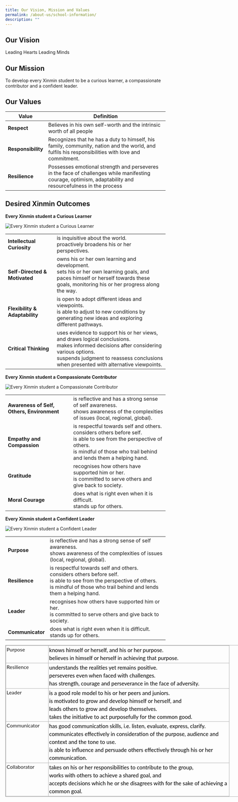 ```yaml
---
title: Our Vision, Mission and Values
permalink: /about-us/school-information/
description: ""
---
```

Our Vision
--------------------------
Leading Hearts Leading Minds

Our Mission
--------------------------

To develop every Xinmin student to be a curious learner, a compassionate contributor and a confident leader.

Our Values
--------------------------


| Value | Definition  |
| -------- | -------- |
| **Respect**     | Believes in his own self-worth and the intrinsic worth of all people     |
| **Responsibility**     | Recognizes that he has a duty to himself, his family, community, nation and the world, and fulfils his responsibilities with love and commitment.     |
| **Resilience**     | Possesses emotional strength and perseveres in the face of challenges while manifesting courage, optimism, adaptability and resourcefulness in the process    |

Desired Xinmin Outcomes
-----------------------

**Every Xinmin student a Curious Learner**

![Every Xinmin student a Curious Learner](https://www.xinminsec.moe.edu.sg/images/pic1.png)

|  |   |
| -------- | -------- |
| **Intellectual Curiosity**     | is inquisitive about the world. <br>proactively broadens his or her perspectives.     |
| **Self-Directed &amp; Motivated**     | owns his or her own learning and development.<br>sets his or her own learning goals, and<br>paces himself or herself towards these goals, monitoring his or her progress along the way.     |
| **Flexibility &amp; Adaptability**     | is open to adopt different ideas and viewpoints.<br>is able to adjust to new conditions by generating new ideas and exploring different pathways.   |
| **Critical Thinking**     |uses evidence to support his or her views, and draws logical conclusions.<br>makes informed decisions after considering various options.<br>suspends judgment to reassess conclusions when presented with alternative viewpoints.    |

**Every Xinmin student a Compassionate Contributor**

![Every Xinmin student a Compassionate Contributor](https://www.xinminsec.moe.edu.sg/images/pic2.png)

|  |   |
| -------- | -------- |
| **Awareness of Self, Others, Environment**     | is reflective and has a strong sense of self awareness.<br>shows awareness of the complexities of issues (local, regional, global).     |
| **Empathy and Compassion**     | is respectful towards self and others.<br>considers others before self.<br>is able to see from the perspective of others.<br>is mindful of those who trail behind and lends them a helping hand.   |
| **Gratitude**     | recognises how others have supported him or her.<br>is committed to serve others and give back to society. |
| **Moral Courage**     |does what is right even when it is difficult.<br>stands up for others.    |

**Every Xinmin student a Confident Leader**

![Every Xinmin student a Confident Leader](https://www.xinminsec.moe.edu.sg/images/pic3.png)


|  |   |
| -------- | -------- |
| **Purpose**     | is reflective and has a strong sense of self awareness.<br>shows awareness of the complexities of issues (local, regional, global).     |
| **Resilience**     | is respectful towards self and others.<br>considers others before self.<br>is able to see from the perspective of others.<br>is mindful of those who trail behind and lends them a helping hand.   |
| **Leader**     | recognises how others have supported him or her.<br>is committed to serve others and give back to society. |
| **Communicator**     |does what is right even when it is difficult.<br>stands up for others.    |


<table style="box-sizing: inherit; font-family: Lato, sans-serif; border-collapse: collapse; border-spacing: 0px; width: 840px; margin: 0px; outline: 0px; padding: 0px; border: 1px solid rgb(170, 170, 170);" class="iveo_table ives_tab_simple3"><tbody style="box-sizing: inherit; font-family: Lato, sans-serif; margin: 0px; outline: 0px; padding: 0px;"><tr style="box-sizing: inherit; font-family: Lato, sans-serif; margin: 0px; outline: 0px; padding: 0px;"><td style="box-sizing: inherit; font-family: Lato, sans-serif; padding: 2px; text-align: left; vertical-align: top; border: 1px solid rgb(170, 170, 170); margin: 0px; outline: 0px;" width="129">Purpose<br style="box-sizing: inherit; font-family: Lato, sans-serif; margin: 0px; outline: 0px; padding: 0px;"></td><td style="box-sizing: inherit; font-family: Lato, sans-serif; padding: 2px; text-align: center; vertical-align: top; border: 1px solid rgb(170, 170, 170); margin: 0px; outline: 0px;" width="564"><div style="box-sizing: inherit; font-family: Helvetica, sans-serif; margin: 0px; outline: 0px; padding: 0px; line-height: 24.99px; color: rgb(0, 0, 0); font-size: 17px; font-weight: 400; text-align: left;"><span style="box-sizing: inherit; font-family: Lato, sans-serif; font-style: inherit; font-weight: inherit; margin: 0px; outline: 0px; padding: 0px; background-color: initial;">knows himself or herself, and his or her purpose.</span></div><div style="box-sizing: inherit; font-family: Helvetica, sans-serif; margin: 0px; outline: 0px; padding: 0px; line-height: 24.99px; color: rgb(0, 0, 0); font-size: 17px; font-weight: 400; text-align: left;"><span style="box-sizing: inherit; font-family: Lato, sans-serif; font-style: inherit; font-weight: inherit; margin: 0px; outline: 0px; padding: 0px; background-color: initial;">believes in himself or herself in achieving that purpose.</span></div></td></tr><tr style="box-sizing: inherit; font-family: Lato, sans-serif; margin: 0px; outline: 0px; padding: 0px;"><td style="box-sizing: inherit; font-family: Lato, sans-serif; padding: 2px; text-align: left; vertical-align: top; border: 1px solid rgb(170, 170, 170); margin: 0px; outline: 0px;" width="129">Resilience<br style="box-sizing: inherit; font-family: Lato, sans-serif; margin: 0px; outline: 0px; padding: 0px;"></td><td style="box-sizing: inherit; font-family: Lato, sans-serif; padding: 2px; text-align: center; vertical-align: top; border: 1px solid rgb(170, 170, 170); margin: 0px; outline: 0px;" width="564"><div style="box-sizing: inherit; font-family: Helvetica, sans-serif; margin: 0px; outline: 0px; padding: 0px; line-height: 24.99px; color: rgb(0, 0, 0); font-size: 17px; font-weight: 400; text-align: left;"><span style="box-sizing: inherit; font-family: Lato, sans-serif; font-style: inherit; font-weight: inherit; margin: 0px; outline: 0px; padding: 0px; background-color: initial;">understands the realities yet remains positive.</span></div><div style="box-sizing: inherit; font-family: Helvetica, sans-serif; margin: 0px; outline: 0px; padding: 0px; line-height: 24.99px; color: rgb(0, 0, 0); font-size: 17px; font-weight: 400; text-align: left;"><span style="box-sizing: inherit; font-family: Lato, sans-serif; font-style: inherit; font-weight: inherit; margin: 0px; outline: 0px; padding: 0px; background-color: initial;">perseveres even when faced with challenges.</span></div><div style="box-sizing: inherit; font-family: Helvetica, sans-serif; margin: 0px; outline: 0px; padding: 0px; line-height: 24.99px; color: rgb(0, 0, 0); font-size: 17px; font-weight: 400; text-align: left;"><span style="box-sizing: inherit; font-family: Lato, sans-serif; font-style: inherit; font-weight: inherit; margin: 0px; outline: 0px; padding: 0px; background-color: initial;">has strength, courage and perseverance in the face of adversity.</span></div></td></tr><tr style="box-sizing: inherit; font-family: Lato, sans-serif; margin: 0px; outline: 0px; padding: 0px;"><td style="box-sizing: inherit; font-family: Lato, sans-serif; padding: 2px; text-align: left; vertical-align: top; border: 1px solid rgb(170, 170, 170); margin: 0px; outline: 0px;" width="129">Leader<br style="box-sizing: inherit; font-family: Lato, sans-serif; margin: 0px; outline: 0px; padding: 0px;"></td><td style="box-sizing: inherit; font-family: Lato, sans-serif; padding: 2px; text-align: center; vertical-align: top; border: 1px solid rgb(170, 170, 170); margin: 0px; outline: 0px;" width="564"><div style="box-sizing: inherit; font-family: Helvetica, sans-serif; margin: 0px; outline: 0px; padding: 0px; line-height: 24.99px; color: rgb(0, 0, 0); font-size: 17px; font-weight: 400; text-align: left;"><span style="box-sizing: inherit; font-family: Lato, sans-serif; font-style: inherit; font-weight: inherit; margin: 0px; outline: 0px; padding: 0px; background-color: initial;">is a good role model to his or her peers and juniors.</span></div><div style="box-sizing: inherit; font-family: Helvetica, sans-serif; margin: 0px; outline: 0px; padding: 0px; line-height: 24.99px; color: rgb(0, 0, 0); font-size: 17px; font-weight: 400; text-align: left;"><span style="box-sizing: inherit; font-family: Lato, sans-serif; font-style: inherit; font-weight: inherit; margin: 0px; outline: 0px; padding: 0px; background-color: initial;">is motivated to grow and develop himself or herself, and</span></div><div style="box-sizing: inherit; font-family: Helvetica, sans-serif; margin: 0px; outline: 0px; padding: 0px; line-height: 24.99px; color: rgb(0, 0, 0); font-size: 17px; font-weight: 400; text-align: left;"><span style="box-sizing: inherit; font-family: Lato, sans-serif; font-style: inherit; font-weight: inherit; margin: 0px; outline: 0px; padding: 0px; background-color: initial;">leads others to grow and develop themselves.</span></div><div style="box-sizing: inherit; font-family: Helvetica, sans-serif; margin: 0px; outline: 0px; padding: 0px; line-height: 24.99px; color: rgb(0, 0, 0); font-size: 17px; font-weight: 400; text-align: left;"><span style="box-sizing: inherit; font-family: Lato, sans-serif; font-style: inherit; font-weight: inherit; margin: 0px; outline: 0px; padding: 0px; background-color: initial;">takes the initiative to act purposefully for the common good.</span></div></td></tr><tr style="box-sizing: inherit; font-family: Lato, sans-serif; margin: 0px; outline: 0px; padding: 0px;"><td style="box-sizing: inherit; font-family: Lato, sans-serif; padding: 2px; text-align: left; vertical-align: top; border: 1px solid rgb(170, 170, 170); margin: 0px; outline: 0px;" width="129">Communicator<br style="box-sizing: inherit; font-family: Lato, sans-serif; margin: 0px; outline: 0px; padding: 0px;"></td><td style="box-sizing: inherit; font-family: Lato, sans-serif; padding: 2px; text-align: center; vertical-align: top; border: 1px solid rgb(170, 170, 170); margin: 0px; outline: 0px;" width="564"><div style="box-sizing: inherit; font-family: Helvetica, sans-serif; margin: 0px; outline: 0px; padding: 0px; line-height: 24.99px; color: rgb(0, 0, 0); font-size: 17px; font-weight: 400; text-align: left;"><span style="box-sizing: inherit; font-family: Lato, sans-serif; font-style: inherit; font-weight: inherit; margin: 0px; outline: 0px; padding: 0px; background-color: initial;">has good communication skills, i.e. listen, evaluate, express, clarify.</span></div><div style="box-sizing: inherit; font-family: Helvetica, sans-serif; margin: 0px; outline: 0px; padding: 0px; line-height: 24.99px; color: rgb(0, 0, 0); font-size: 17px; font-weight: 400; text-align: left;"><span style="box-sizing: inherit; font-family: Lato, sans-serif; font-style: inherit; font-weight: inherit; margin: 0px; outline: 0px; padding: 0px; background-color: initial;">communicates effectively in consideration of the purpose, audience and context and the tone to use.</span></div><div style="box-sizing: inherit; font-family: Helvetica, sans-serif; margin: 0px; outline: 0px; padding: 0px; line-height: 24.99px; color: rgb(0, 0, 0); font-size: 17px; font-weight: 400; text-align: left;"><span style="box-sizing: inherit; font-family: Lato, sans-serif; font-style: inherit; font-weight: inherit; margin: 0px; outline: 0px; padding: 0px; background-color: initial;">is able to influence and persuade others effectively through his or her communication.</span></div></td></tr><tr style="box-sizing: inherit; font-family: Lato, sans-serif; margin: 0px; outline: 0px; padding: 0px;"><td style="box-sizing: inherit; font-family: Lato, sans-serif; padding: 2px; text-align: left; vertical-align: top; border: 1px solid rgb(170, 170, 170); margin: 0px; outline: 0px;" width="129">Collaborator<br style="box-sizing: inherit; font-family: Lato, sans-serif; margin: 0px; outline: 0px; padding: 0px;"></td><td style="box-sizing: inherit; font-family: Lato, sans-serif; padding: 2px; text-align: center; vertical-align: top; border: 1px solid rgb(170, 170, 170); margin: 0px; outline: 0px;" width="564"><div style="box-sizing: inherit; font-family: Helvetica, sans-serif; margin: 0px; outline: 0px; padding: 0px; line-height: 24.99px; color: rgb(0, 0, 0); font-size: 17px; font-weight: 400; text-align: left;"><span style="box-sizing: inherit; font-family: Lato, sans-serif; font-style: inherit; font-weight: inherit; margin: 0px; outline: 0px; padding: 0px; background-color: initial;">takes on his or her responsibilities to contribute to the group,</span></div><div style="box-sizing: inherit; font-family: Helvetica, sans-serif; margin: 0px; outline: 0px; padding: 0px; line-height: 24.99px; color: rgb(0, 0, 0); font-size: 17px; font-weight: 400; text-align: left;"><span style="box-sizing: inherit; font-family: Lato, sans-serif; font-style: inherit; font-weight: inherit; margin: 0px; outline: 0px; padding: 0px; background-color: initial;">works with others to achieve a shared goal, and</span></div><div style="box-sizing: inherit; font-family: Helvetica, sans-serif; margin: 0px; outline: 0px; padding: 0px; line-height: 24.99px; color: rgb(0, 0, 0); font-size: 17px; font-weight: 400; text-align: left;"><span style="box-sizing: inherit; font-family: Lato, sans-serif; font-style: inherit; font-weight: inherit; margin: 0px; outline: 0px; padding: 0px; background-color: initial;">accepts decisions which he or she disagrees with for the sake of achieving a common goal.</span></div></td></tr></tbody></table>